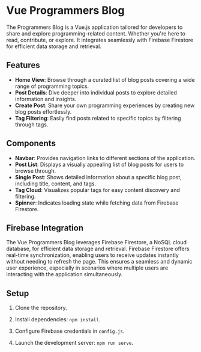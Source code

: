 # Vue Programmers Blog

The Programmers Blog is a Vue.js application tailored for developers to share and explore programming-related content. Whether you're here to read, contribute, or explore. It integrates seamlessly with Firebase Firestore for efficient data storage and retrieval.

## Features

- **Home View**: Browse through a curated list of blog posts covering a wide range of programming topics.
- **Post Details**: Dive deeper into individual posts to explore detailed information and insights.
- **Create Post**: Share your own programming experiences by creating new blog posts effortlessly.
- **Tag Filtering**: Easily find posts related to specific topics by filtering through tags.

## Components

- **Navbar**: Provides navigation links to different sections of the application.
- **Post List**: Displays a visually appealing list of blog posts for users to browse through.
- **Single Post**: Shows detailed information about a specific blog post, including title, content, and tags.
- **Tag Cloud**: Visualizes popular tags for easy content discovery and filtering.
- **Spinner**: Indicates loading state while fetching data from Firebase Firestore.

## Firebase Integration

The Vue Programmers Blog leverages Firebase Firestore, a NoSQL cloud database, for efficient data storage and retrieval. Firebase Firestore offers real-time synchronization, enabling users to receive updates instantly without needing to refresh the page. This ensures a seamless and dynamic user experience, especially in scenarios where multiple users are interacting with the application simultaneously.

## Setup

1. Clone the repository.

2. Install dependencies: `npm install`.

3. Configure Firebase credentials in `config.js`.

4. Launch the development server: `npm run serve`.
